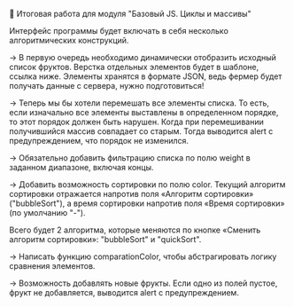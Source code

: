 🚀 Итоговая работа для модуля "Базовый JS. Циклы и массивы"

Интерфейс программы будет включать в себя несколько алгоритмических конструкций.

→ В первую очередь необходимо динамически отобразить исходный список фруктов. Верстка отдельных элементов будет в шаблоне, ссылка ниже. Элементы хранятся в формате JSON, ведь фермер будет получать данные с сервера, нужно подготовиться!

→ Теперь мы бы хотели перемешать все элементы списка. То есть, если изначально все элементы выставлены в определенном порядке, то этот порядок должен быть нарушен.
Когда при перемешивании получившийся массив совпадает со старым. Тогда выводится alert с предупреждением, что порядок не изменился.

→ Обязательно добавить фильтрацию списка по полю weight в заданном диапазоне, включая концы.

→ Добавить возможность сортировки по полю color. Текущий алгоритм сортировки отражается напротив поля «Алгоритм сортировки» ("bubbleSort"), а время сортировки напротив поля «Время сортировки» (по умолчанию "-").

Всего будет 2 алгоритма, которые меняются по кнопке «Сменить алгоритм сортировки»: "bubbleSort" и "quickSort".

→ Написать функцию comparationColor, чтобы абстрагировать логику сравнения элементов.

→ Возможность добавлять новые фрукты. Если одно из полей пустое, фрукт не добавляется, выводится alert с предупреждением.
